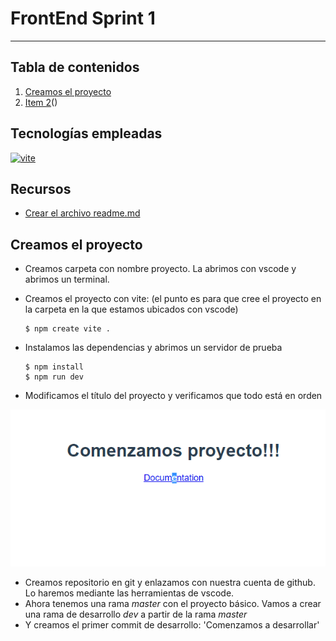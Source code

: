 # FrontEnd Sprint 1
***
## Tabla de contenidos

1. [Creamos el proyecto](#creamos-proyecto)
2. [Item 2](#item2)()

## Tecnologías empleadas

 [![vite](https://encrypted-tbn0.gstatic.com/images?q=tbn:ANd9GcQsTYQgDwKWbIEM8WQ76zl_Oaw16RHcn8_J0Q&usqp=CAU)](https://www.npmjs.com/package/vite)

## Recursos
- [Crear el archivo readme.md](https://www.ionos.es/digitalguide/paginas-web/desarrollo-web/archivo-readme/)
 ## Creamos el proyecto
- Creamos carpeta con nombre proyecto. La abrimos con vscode y abrimos un terminal.
- Creamos el proyecto con vite: (el punto es para que cree el proyecto en la carpeta en la que estamos ubicados con vscode)
   
    ```
    $ npm create vite .
    ```
  
- Instalamos las dependencias y abrimos un servidor de prueba
 
    ```
    $ npm install
    $ npm run dev
    ```
- Modificamos el título del proyecto y verificamos que todo está en orden


![](public/recortes/comenzamos.png)

- Creamos repositorio en git y enlazamos con nuestra cuenta de github. Lo haremos mediante las herramientas de vscode.
- Ahora tenemos una rama *master* con el proyecto básico. Vamos a crear una rama de desarrollo *dev* a partir de la rama *master*
- Y creamos el primer commit de desarrollo: 'Comenzamos a desarrollar'


  
  

